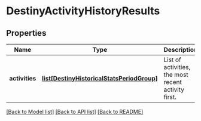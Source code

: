 # DestinyActivityHistoryResults

## Properties
Name | Type | Description | Notes
------------ | ------------- | ------------- | -------------
**activities** | [**list[DestinyHistoricalStatsPeriodGroup]**](DestinyHistoricalStatsPeriodGroup.md) | List of activities, the most recent activity first. | [optional] 

[[Back to Model list]](../README.md#documentation-for-models) [[Back to API list]](../README.md#documentation-for-api-endpoints) [[Back to README]](../README.md)


